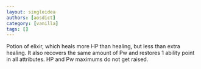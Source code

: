 ```yaml
---
layout: singleidea
authors: [aosdict]
category: [vanilla]
tags: []
---
```

Potion of elixir, which heals more HP than healing, but less than extra healing. It also recovers the same amount of Pw and restores 1 ability point in all attributes. HP and Pw maximums do not get raised.
